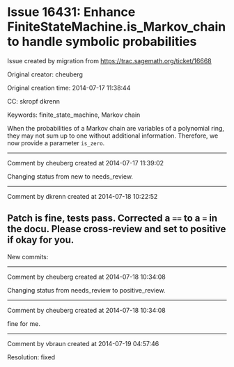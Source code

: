 # Issue 16431: Enhance FiniteStateMachine.is_Markov_chain to handle symbolic probabilities

Issue created by migration from https://trac.sagemath.org/ticket/16668

Original creator: cheuberg

Original creation time: 2014-07-17 11:38:44

CC:  skropf dkrenn

Keywords: finite_state_machine, Markov chain

When the probabilities of a Markov chain are variables of a polynomial ring, they may not sum up to one without additional information. Therefore, we now provide a parameter `is_zero`.


---

Comment by cheuberg created at 2014-07-17 11:39:02

Changing status from new to needs_review.


---

Comment by dkrenn created at 2014-07-18 10:22:52

Patch is fine, tests pass. Corrected a `==` to a `=` in the docu. Please cross-review and set to positive if okay for you.
----
New commits:


---

Comment by cheuberg created at 2014-07-18 10:34:08

Changing status from needs_review to positive_review.


---

Comment by cheuberg created at 2014-07-18 10:34:08

fine for me.


---

Comment by vbraun created at 2014-07-19 04:57:46

Resolution: fixed

